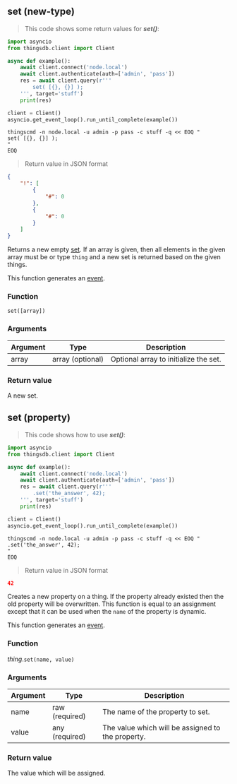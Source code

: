 ## set (new-type)

> This code shows some return values for ***set()***:

```python
import asyncio
from thingsdb.client import Client

async def example():
    await client.connect('node.local')
    await client.authenticate(auth=['admin', 'pass'])
    res = await client.query(r'''
        set( [{}, {}] );
    ''', target='stuff')
    print(res)

client = Client()
asyncio.get_event_loop().run_until_complete(example())
```

```shell
thingscmd -n node.local -u admin -p pass -c stuff -q << EOQ "
set( [{}, {}] );
"
EOQ
```

> Return value in JSON format

```json
{
    "!": [
        {
            "#": 0
        },
        {
            "#": 0
        }
    ]
}
```

Returns a new empty [set](#set-type). If an array is given, then all elements in the
given array must be or type `thing` and a new set is returned based on the
given things.

This function generates an [event](#events).

### Function
`set([array])`

### Arguments
Argument | Type | Description
-------- | ---- | -----------
array | array (optional) | Optional array to initialize the set.

### Return value
A new set.

## set (property)

> This code shows how to use ***set()***:

```python
import asyncio
from thingsdb.client import Client

async def example():
    await client.connect('node.local')
    await client.authenticate(auth=['admin', 'pass'])
    res = await client.query(r'''
        .set('the_answer', 42);
    ''', target='stuff')
    print(res)

client = Client()
asyncio.get_event_loop().run_until_complete(example())
```

```shell
thingscmd -n node.local -u admin -p pass -c stuff -q << EOQ "
.set('the_answer', 42);
"
EOQ
```

> Return value in JSON format

```json
42
```

Creates a new property on a thing. If the property already existed then the old
property will be overwritten. This function is equal to an assignment except that
it can be used when the `name` of the property is dynamic.

This function generates an [event](#events).

### Function
*thing*.`set(name, value)`

### Arguments
Argument | Type | Description
-------- | ---- | -----------
name | raw (required) | The name of the property to set.
value | any (required)  | The value which will be assigned to the property.

### Return value
The value which will be assigned.

